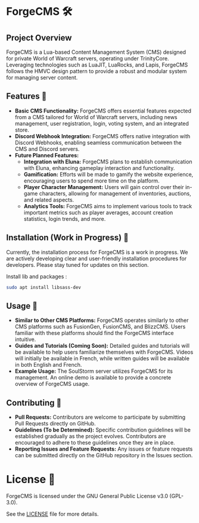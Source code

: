 # ForgeCMS 🛠️
## Project Overview
ForgeCMS is a Lua-based Content Management System (CMS) designed for private World of Warcraft servers, operating under TrinityCore. 
Leveraging technologies such as LuaJIT, LuaRocks, and Lapis, ForgeCMS follows the HMVC design pattern to provide a robust and modular system for managing server content.

## Features 🚀
- **Basic CMS Functionality:** ForgeCMS offers essential features expected from a CMS tailored for World of Warcraft servers, including news management, user registration, login, voting system, and an integrated store.
- **Discord Webhook Integration:** ForgeCMS offers native integration with Discord Webhooks, enabling seamless communication between the CMS and Discord servers.
- **Future Planned Features:**
    - **Integration with Eluna:** ForgeCMS plans to establish communication with Eluna, enhancing gameplay interaction and functionality.
    - **Gamification:** Efforts will be made to gamify the website experience, encouraging users to spend more time on the platform.
    - **Player Character Management:** Users will gain control over their in-game characters, allowing for management of inventories, auctions, and related aspects.
    - **Analytics Tools:** ForgeCMS aims to implement various tools to track important metrics such as player averages, account creation statistics, login trends, and more.

## Installation (Work in Progress) 🚧
Currently, the installation process for ForgeCMS is a work in progress. We are actively developing clear and user-friendly installation procedures for developers. Please stay tuned for updates on this section.

Install lib and packages :
```sh
sudo apt install libsass-dev
```

## Usage 📝
- **Similar to Other CMS Platforms:** ForgeCMS operates similarly to other CMS platforms such as FusionGen, FusionCMS, and BlizzCMS. Users familiar with these platforms should find the ForgeCMS interface intuitive.
- **Guides and Tutorials (Coming Soon):** Detailed guides and tutorials will be available to help users familiarize themselves with ForgeCMS. Videos will initially be available in French, while written guides will be available in both English and French.
- **Example Usage:** The SoulStorm server utilizes ForgeCMS for its management. An online demo is available to provide a concrete overview of ForgeCMS usage.

## Contributing 🤝
- **Pull Requests:** Contributors are welcome to participate by submitting Pull Requests directly on GitHub.
- **Guidelines (To be Determined):** Specific contribution guidelines will be established gradually as the project evolves. Contributors are encouraged to adhere to these guidelines once they are in place.
- **Reporting Issues and Feature Requests:** Any issues or feature requests can be submitted directly on the GitHub repository in the Issues section.

# License 📄
ForgeCMS is licensed under the GNU General Public License v3.0 (GPL-3.0).

See the [LICENSE](https://github.com/ForgeLua/ForgeCMS/blob/main/LICENSE) file for more details.
